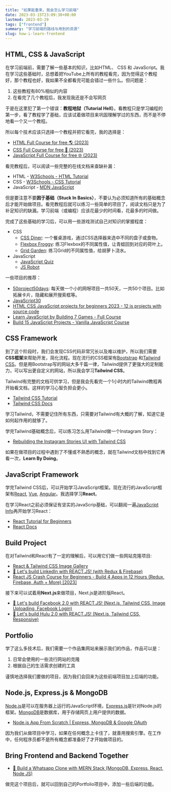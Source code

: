 ```yaml
---
title: "如果能重来，我会怎么学习前端"
date: 2023-03-15T23:09:30+08:00
lastmod: 2023-03-29
tags: ["frontend"]
summary: "学习前端的路线与用到的资源"
slug: how-i-learn-frontend
---
```


## HTML, CSS & JavaScript

在学习前端前，需要了解一些基本的知识，比如HTML、 CSS 和 JavaScript。我在学习这些基础时，总想着把YouTube上所有的教程看完，因为觉得这个教程好，那个教程也好，我如果不全都看完可能会错过一些什么。但问题是：
1. 这些教程有80%相似的内容
2. 在看完了几个教程后，我发现我还是不会写网页

于是在这里犯了第一个错误：**教程地狱（Tutorial Hell）**。看教程只是学习编程的第一步，看了教程学了基础，应该试着做项目来巩固理解学过的东西，而不是不停地看一个又一个教程。

所以每个技术应该只选择一个教程并把它看完，我的选择是：
- [HTML Full Course for free 🌎 (2023)](https://youtu.be/HD13eq_Pmp8)
- [CSS Full Course for free 🎨 (2023)](https://youtu.be/8dWL3wF_OMw)
- [JavaScript Full Course for free 🌐 (2023)](https://youtu.be/8dWL3wF_OMw)

看完教程后，可以阅读一些完整的在线文档来查缺补漏：

- HTML - [W3Schools - HTML Tutorial](https://www.w3schools.com/html/default.asp)
- CSS - [W3Schools - CSS Tutorial](https://www.w3schools.com/css/default.asp)
- JavaScript - [MDN JavaScript](https://developer.mozilla.org/en-US/docs/Web/JavaScript/Reference)

但是要注意不要**困于基础（Stuck In Basics）**，不要认为必须知道所有的基础概念后才能开始做项目。看完教程后就可以练习一些简单的项目了，阅读文档只是为了补足知识的缺漏。学习前端（或编程）应该花最少的时间看，花最多的时间做。

完成了这些基础的学习后，可以用一些游戏测试自己对知识的掌握程度：
- CSS
    - [CSS Diner](https://flukeout.github.io/): 一个餐桌游戏，通过CSS选择器来选中不同的盘子或食物。
    - [Flexbox Froggy](https://flexboxfroggy.com/): 练习Flexbox的不同属性值，让青蛙回到对应的荷叶上。
    - [Grid Garden](https://cssgridgarden.com/): 练习Grid的不同属性值，给胡萝卜浇水。
- JavaScript
    - [JavaScript Quiz](http://javascriptquiz.com/)
    - [JS Robot](https://lab.reaal.me/jsrobot/#level=1&language=en)


一些项目的推荐：
- [50project50days](https://github.com/bradtraversy/50projects50days): 每天做一个小的网呀项目一共50天，一共50个项目。比如拓展卡片，隐藏和展开搜索框等。
- [JavaScript30](https://javascript30.com/)
- [HTML CSS JavaScript projects for beginners 2023 - 12 js projects with source code](https://youtu.be/-7JSF_aATJg)
- [Learn JavaScript by Building 7 Games - Full Course](https://youtu.be/ec8vSKJuZTk)
- [Build 15 JavaScript Projects - Vanilla JavaScript Course](https://youtu.be/3PHXvlpOkf4)


## CSS Framework

到了这个阶段时，我们会发现CSS代码非常冗长以及难以维护，所以我们需要**CSS框架**来帮助开发，简化流程。现在流行的CSS框架有[Bootstrap](https://getbootstrap.com/) 和[Tailwind CSS](https://tailwindcss.com/)。但是用Bootstrap写的网站大多千篇一律，Tailwind提供了更强大的定制能力，可以写出更自定义的网站，所以我会学习**Tailwind CSS**。

Tailwind有完整的文档可供学习，但是我会先看完一个1小时内的Tailwind教程再开始看文档，这样的学习心智负担会更小。
- [Tailwind CSS Tutorial](https://www.youtube.com/watch?v=bxmDnn7lrnk&list=PL4cUxeGkcC9gpXORlEHjc5bgnIi5HEGhw)
- [Tailwind CSS Docs](https://tailwindcss.com/docs/installation)

学习Tailwind，不需要记住所有东西，只需要对Tailwind有大概的了解，知道它是如何起作用的就够了。

学完Tailwind基础概念后，可以练习怎么用Tailwind做一个Instagram Story：
- [Rebuilding the Instagram Stories UI with Tailwind CSS](https://youtu.be/v74SZBVMPa0)

如果在做项目的过程中遇到了不懂或不熟悉的概念，就在Tailwind文档中找到它再看一次，**Learn By Doing**。

## JavaScript Framework

学完Tailwind CSS后，可以开始学习JavaScript框架。现在流行的JavaScript框架有[React](https://reactjs.org/), [Vue](https://vuejs.org/), [Angular](https://angular.io/)。我选择学习**React**。

在学习React之前必须保证有坚实的JavaScrip基础，可以翻阅一遍[JavaScript Info](https://javascript.info/)再开始学习React：

- [React Tutorial for Beginners](https://youtu.be/SqcY0GlETPk)
- [React Docs](https://reactjs.org/docs/getting-started.html)

## Build Project

在对Tailwind和React有了一定的理解后，可以用它们做一些网站克隆项目:
- [React & Tailwind CSS Image Gallery](https://youtu.be/FiGmAI5e91M)
- [🔴 Let's build LinkedIn with REACT.JS! (with Redux & Firebase)](https://www.youtube.com/live/QaYts9sPmcY?feature=share)
- [React JS Crash Course for Beginners - Build 4 Apps in 12 Hours (Redux, Firebase, Auth + More) [2023]](https://youtu.be/tbvguOj8C-o)

接下来可以试着用**Next.js**来做项目，Next.js是进阶版React。
- [🔴 Let's build Facebook 2.0 with REACT.JS! (Next.js, Tailwind CSS, Image Uploading, Facebook Login)](https://www.youtube.com/live/dBotWYKYYWc?feature=share)
- [🔴 Let's build Hulu 2.0 with REACT.JS! (Next.js, Tailwind CSS, Responsive)](https://www.youtube.com/live/MqDlsjc8GLo?feature=share)

## Portfolio

学了这么多技术后，我们需要一个作品集网站来展示我们的作品，作品可以是：
1. 日常会使用的一些流行网站的克隆
2. 根据自己的生活需求创建的工具

谨慎地选择我们要做的项目，因为我们会回来为这些前端项目加上后端的功能。

## Node.js, Express.js & MongoDB

[Node.js](https://nodejs.org/en/)是可以在服务器上运行的JavaScript环境，[Express.js](https://expressjs.com/)是针对Node.js的框架。[MongoDB](https://www.mongodb.com/)是数据库，用于存储网页上用户提供的数据。

- [Node.js App From Scratch | Express, MongoDB & Google OAuth](https://youtu.be/SBvmnHTQIPY)

因为我们从做项目中学习，如果在任何概念上卡住了，就善用搜索引擎。在工作中，任何程序员都不是所有概念都准备好了才开始做项目的。

## Bring Frontend and Backend Together

- [🔴 Build a Whatsapp Clone with MERN Stack (MongoDB, Express, React, Node JS)](https://www.youtube.com/live/gzdQDxzW2Tw?feature=share)

做完这个项目后，就可以回到自己的Portfolio项目中，添加一些后端的功能。